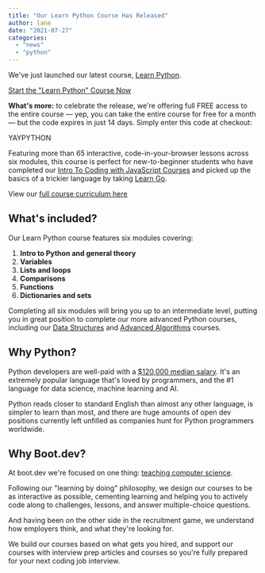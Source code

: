```yaml
---
title: "Our Learn Python Course Has Released"
author: lane
date: "2021-07-27"
categories:
  - "news"
  - "python"
---
```


We've just launched our latest course, [Learn Python](https://www.boot.dev/courses/learn-code-python).

[Start the "Learn Python" Course Now](https://www.boot.dev/courses/learn-code-python)

**What's more:** to celebrate the release, we're offering full FREE access to the entire course — yep, you can take the entire course for free for a month — but the code expires in just 14 days. Simply enter this code at checkout:

YAYPYTHON

Featuring more than 65 interactive, code-in-your-browser lessons across six modules, this course is perfect for new-to-beginner students who have completed our [Intro To Coding with JavaScript Courses](https://www.boot.dev/courses/learn-javascript) and picked up the basics of a trickier language by taking [Learn Go](https://www.boot.dev/courses/learn-golang).

View our [full course curriculum here](https://github.com/bootdotdev/curriculum)

## What's included?

Our Learn Python course features six modules covering:

1. **Intro to Python and general theory**
2. **Variables**
3. **Lists and loops**
4. **Comparisons**
5. **Functions**
6. **Dictionaries and sets**

Completing all six modules will bring you up to an intermediate level, putting you in great position to complete our more advanced Python courses, including our [Data Structures](https://www.boot.dev/courses/learn-data-structures-python) and [Advanced Algorithms](https://www.boot.dev/courses/learn-algorithms-2-python) courses.

## Why Python?

Python developers are well-paid with a [$120,000 median salary](https://insights.stackoverflow.com/survey/2020#technology-what-languages-are-associated-with-the-highest-salaries-worldwide-united-states). It's an extremely popular language that's loved by programmers, and the #1 language for data science, machine learning and AI.

Python reads closer to standard English than almost any other language, is simpler to learn than most, and there are huge amounts of open dev positions currently left unfilled as companies hunt for Python programmers worldwide.

## Why Boot.dev?

At boot.dev we're focused on one thing: [teaching computer science](/computer-science/comprehensive-guide-to-learn-computer-science-online/).

Following our "learning by doing" philosophy, we design our courses to be as interactive as possible, cementing learning and helping you to actively code along to challenges, lessons, and answer multiple-choice questions.

And having been on the other side in the recruitment game, we understand how employers think, and what they're looking for.

We build our courses based on what gets you hired, and support our courses with interview prep articles and courses so you're fully prepared for your next coding job interview.
